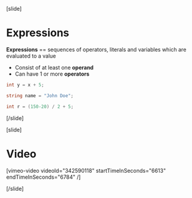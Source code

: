 [slide]
# Expressions
**Expressions** == sequences of operators, literals and variables which are evaluated to a value

  * Consist of at least one **operand**
  * Can have 1 or more **operators**
```csharp
int y = x + 5;
```
```csharp
string name = "John Doe";
```
```csharp
int r = (150-20) / 2 + 5;
```
[/slide]

[slide]
# Video

[vimeo-video videoId="342590118" startTimeInSeconds="6613" endTimeInSeconds="6784" /]

[/slide]